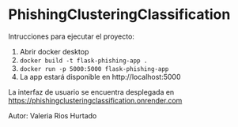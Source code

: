 # PhishingClusteringClassification

Intrucciones para ejecutar el proyecto:   
1.   Abrir docker desktop
2.   `docker build -t flask-phishing-app .`
3.   `docker run -p 5000:5000 flask-phishing-app`
4.   La app estará disponible en http://localhost:5000

La interfaz de usuario se encuentra desplegada en https://phishingclusteringclassification.onrender.com   

Autor:
Valeria Rios Hurtado
